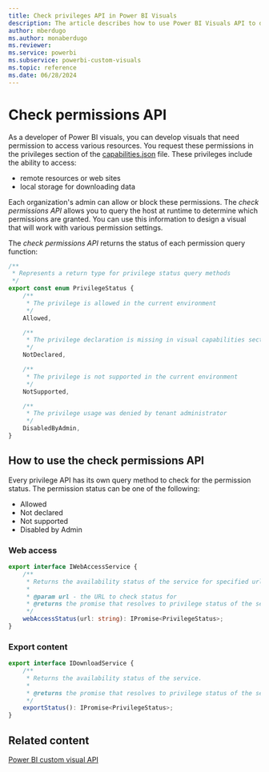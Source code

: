 ```yaml
---
title: Check privileges API in Power BI Visuals
description: The article describes how to use Power BI Visuals API to determine what privileges are enabled and how to check the permissions granted.
author: mberdugo
ms.author: monaberdugo
ms.reviewer:
ms.service: powerbi
ms.subservice: powerbi-custom-visuals
ms.topic: reference
ms.date: 06/28/2024
---
```


# Check permissions API

As a developer of Power BI visuals, you can develop visuals that need permission to access various resources. You request these permissions in the privileges section of the [capabilities.json](capabilities.md) file. These privileges include the ability to access:

* remote resources or web sites
* local storage for downloading data

Each organization's admin can allow or block these permissions. The *check permissions API* allows you to query the host at runtime to determine which permissions are granted. You can use this information to design a visual that will work with various permission settings.

The *check permissions API* returns the status of each permission query function:

```typescript
/**
 * Represents a return type for privilege status query methods
 */
export const enum PrivilegeStatus {
    /**
     * The privilege is allowed in the current environment
     */
    Allowed,

    /**
     * The privilege declaration is missing in visual capabilities section
     */
    NotDeclared,

    /**
     * The privilege is not supported in the current environment
     */
    NotSupported,

    /**
     * The privilege usage was denied by tenant administrator
     */
    DisabledByAdmin,
}
```

## How to use the check permissions API

Every privilege API has its own query method to check for the permission status. The permission status can be one of the following:

* Allowed
* Not declared
* Not supported
* Disabled by Admin

### Web access

```typescript
export interface IWebAccessService {
    /**
     * Returns the availability status of the service for specified url.
     * 
     * @param url - the URL to check status for
     * @returns the promise that resolves to privilege status of the service
     */
    webAccessStatus(url: string): IPromise<PrivilegeStatus>;
}
```

### Export content

```typescript
export interface IDownloadService {
    /**
     * Returns the availability status of the service.
     * 
     * @returns the promise that resolves to privilege status of the service
     */
    exportStatus(): IPromise<PrivilegeStatus>;
}
```

## Related content

[Power BI custom visual API](visual-api.md)
